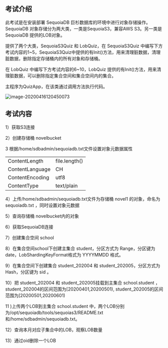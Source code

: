 ## 考试介绍

此考试是在安装部署 SequoiaDB 巨杉数据库的环境中进行对象存储操作。SequoiaDB 对象存储分为两大类，一类是SequoiaS3，兼容AWS S3。另一类是SequoiaDB 提供的LOB对象。

提供了两个大类，SequoiaS3Quiz 和 LobQuiz，在 SequoiaS3Quiz 中编写下方考试内容的1~5，SequoiaS3Quiz中提供的有Init()方法，用来清理脏数据，清理脏数据，删除指定存储桶内的所有对象和存储桶。

在 LobQuiz 中编写下方考试内容的6~10，LobQuiz 提供的有Init()方法，用来清理脏数据，可以删除指定集合空间和集合空间内的集合。

主程序为QuizApp，在该类通过调用方法执行代码。

![image-20200416120450073](https://doc.shiyanlou.com/courses/1737/1207281/d2f1993f2dd44253cb79f61ac50d036e-0)



## 考试内容

1）获取S3连接

2）创建存储桶 novelbucket

3 根据/home/sdbadmin/sequoiadb.txt文件设置对象元数据属性

|                 |               |
| --------------- | ------------- |
| ContentLength   | file.length() |
| ContentLanguage | CH            |
| ContentEncoding | utf8          |
| ContentType     | text/plain    |

4）上传/home/sdbadmin/sequoiadb.txt文件为存储桶 novel1 的对象，命名为 sequoiadb.txt ，同时设置对象元数据

5）查询存储桶 novelbucket内的对象 

6）获取SequoiaDB连接

7）创建集合空间 school

8）在集合空间school下创建主集合 student，分区方式为 Range，分区键为date，LobShardingKeyFormat格式为 YYYYMMDD 格式。

9）在集合空间下创建集合 student_202004 和 student_202005，分区方式为Hash，分区键为 sid 。

10）把 student_202004  和 student_202005挂载到主集合 school.student ，student_202004的区间范围为[20200401,20200501), student_202005的区间范围为[20200501,20200601)

11 )上传两个LOB到主集合 school.student 中，两个LOB分别为/opt/sequoiadb/tools/sequoias3/README.txt和/home/sdbadmin/sequoiadb.txt。

12）查询本月对应子集合中的LOB，观察LOB数量

13）通过oid删除一个LOB

